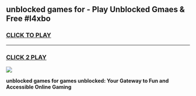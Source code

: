 
## unblocked games for - Play Unblocked Gmaes & Free #l4xbo
<h3>
<a href="https://premium.freeplayer.one?title=unblocked_games_for&ref=03M">CLICK TO PLAY</a></h3>
<hr>

<h3>
<a href="https://premium.freeplayer.one?title=unblocked_games_for&ref=03M">CLICK 2 PLAY</a>
  
</h3>

<a href="https://premium.freeplayer.one?title=unblocked_games_for&ref=03M"><img src="https://clearcache.store/games.png"></a>


**unblocked games for games unblocked: Your Gateway to Fun and Accessible Online Gaming**
